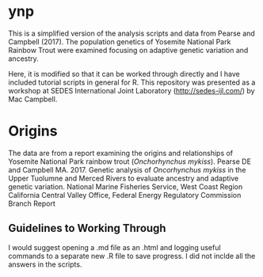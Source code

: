 # ynp
This is a simplified version of the analysis scripts and data from Pearse and Campbell (2017). The population genetics of Yosemite National Park Rainbow Trout were examined focusing on adaptive genetic variation and ancestry.  

Here, it is modified so that it can be worked through directly and I have included tutorial scripts in general for R. This repository was presented as a workshop at SEDES International Joint Laboratory (http://sedes-ijl.com/) by Mac Campbell.

# Origins
The data are from a report examining the origins and relationships of Yosemite National Park rainbow trout (_Onchorhynchus mykiss_). 
Pearse DE and Campbell MA. 2017. Genetic analysis of _Oncorhynchus mykiss_ in the Upper Tuolumne and Merced Rivers to evaluate ancestry and adaptive genetic variation. National Marine Fisheries Service, West Coast Region California Central Valley Office, Federal Energy Regulatory Commission Branch Report

## Guidelines to Working Through
I would suggest opening a .md file as an .html and logging useful commands to a separate new .R file to save progress. I did not inclde all the answers in the scripts.